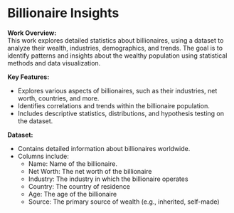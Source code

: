 # **Billionaire Insights**

**Work Overview:**\
This work explores detailed statistics about billionaires, using a dataset to analyze their wealth, industries, demographics, and trends. The goal is to identify  patterns and insights about the wealthy population using statistical methods and data visualization.

**Key Features:**
  - Explores various aspects of billionaires, such as their industries, net worth, countries, and more.
  - Identifies correlations and trends within the billionaire population.
  - Includes descriptive statistics, distributions, and hypothesis testing on the dataset.

**Dataset:**
- Contains detailed information about billionaires worldwide.
- Columns include:
    - Name: Name of the billionaire.
    - Net Worth: The net worth of the billionaire
    - Industry: The industry in which the billionaire operates
    - Country: The country of residence
    - Age: The age of the billionaire
    - Source: The primary source of wealth (e.g., inherited, self-made)


